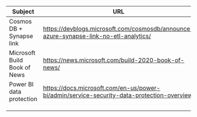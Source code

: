 |Subject|URL  |
|--|--|
|Cosmos DB + Synapse link  |https://devblogs.microsoft.com/cosmosdb/announce-azure-synapse-link-no-etl-analytics/  |
| Microsoft Build Book of News |https://news.microsoft.com/build-2020-book-of-news/  |
| Power BI data protection |https://docs.microsoft.com/en-us/power-bi/admin/service-security-data-protection-overview  |
|  |  |
|  |  |
|  |  |

